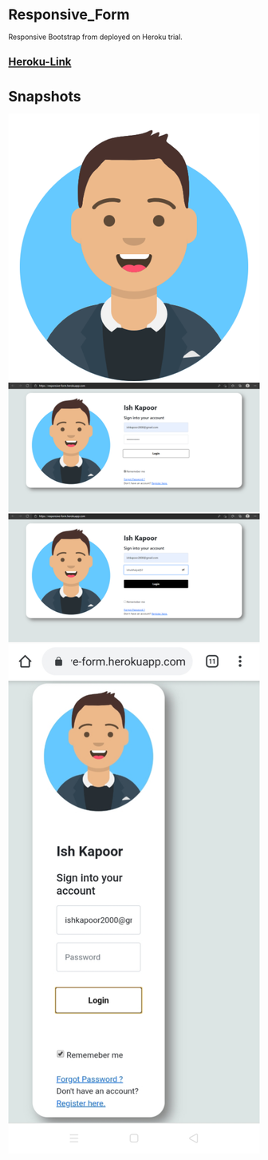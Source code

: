 # Responsive_Form
Responsive Bootstrap from deployed on Heroku trial.

## [Heroku-Link](https://responsive-form.herokuapp.com/)

# Snapshots
![Ish Logo](avataaars.png)
![Snap_1](Snap_1.png)
![Snap_2](2021-02-02.png)
![Mobile View](IMG_20210227_094107.jpg)
